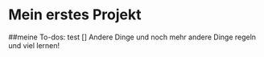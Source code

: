 # Mein erstes Projekt

##meine To-dos: 
test 
[] Andere Dinge
und noch mehr andere Dinge regeln 
und viel lernen!
